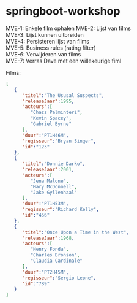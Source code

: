 # springboot-workshop
MVE-1: Enkele film ophalen
MVE-2: Lijst van films<br>
MVE-3: Lijst kunnen uitbreiden<br>
MVE-4: Persisteren lijst van films<br>
MVE-5: Business rules (rating filter)<br>
MVE-6: Verwijderen van films<br>
MVE-7: Verras Dave met een willekeurige fiml<br>

Films:
```json
[
   {
      "titel":"The Ususal Suspects",
      "releaseJaar":1995,
      "acteurs":[
         "Chazz Palminteri",
         "Kevin Spacey",
         "Gabriel Byrne"
      ],
      "duur":"PT1H46M",
      "regisseur":"Bryan Singer",
      "id":"123"
   },
   {
      "titel":"Donnie Darko",
      "releaseJaar":2001,
      "acteurs":[
         "Jena Malone",
         "Mary McDonnell",
         "Jake Gyllenhaal"
      ],
      "duur":"PT1H53M",
      "regisseur":"Richard Kelly",
      "id":"456"
   },
   {
      "titel":"Once Upon a Time in the West",
      "releaseJaar":1968,
      "acteurs":[
         "Henry Fonda",
         "Charles Bronson",
         "Claudia Cardinale"
      ],
      "duur":"PT2H45M",
      "regisseur":"Sergio Leone",
      "id":"789"
   }
]
```
